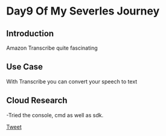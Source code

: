 # Day9 Of My Severles Journey

## Introduction
Amazon Transcribe quite fascinating

## Use Case

With Transcribe you can convert your speech to text

## Cloud Research

-Tried the console, cmd as well as sdk.


[Tweet](https://twitter.com/martynzYoung/status/1297194233334583297)
